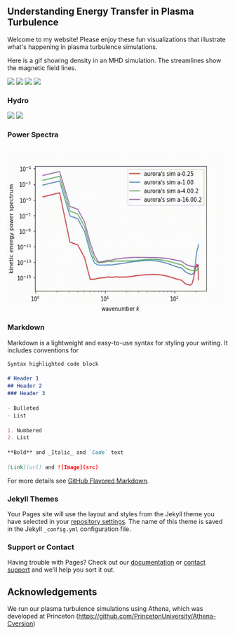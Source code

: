 ## Understanding Energy Transfer in Plasma Turbulence

Welcome to my website! 
Please enjoy these fun visualizations that illustrate what's happening in plasma turbulence simulations.

Here is a gif showing density in an MHD simulation. The streamlines show the magnetic field lines.

![](MHD-256.gif)
![](MHD_acceleration_x_x_movie.gif)
![](MHD_cell_centered_B_x_x_movie.gif)
![](MHD_velocity_x_x_movie.gif)

### Hydro

![](hydro_density_x_movie.gif)
![](hydro_velocity_x_x_movie.gif)

### Power Spectra

![](rhoU_Full_power_spectra.gif)

### Markdown

Markdown is a lightweight and easy-to-use syntax for styling your writing. It includes conventions for

```markdown
Syntax highlighted code block

# Header 1
## Header 2
### Header 3

- Bulleted
- List

1. Numbered
2. List

**Bold** and _Italic_ and `Code` text

[Link](url) and ![Image](src)
```

For more details see [GitHub Flavored Markdown](https://guides.github.com/features/mastering-markdown/).

### Jekyll Themes

Your Pages site will use the layout and styles from the Jekyll theme you have selected in your [repository settings](https://github.com/aurora-cossairt/msu-astro/settings). The name of this theme is saved in the Jekyll `_config.yml` configuration file.

### Support or Contact

Having trouble with Pages? Check out our [documentation](https://help.github.com/categories/github-pages-basics/) or [contact support](https://github.com/contact) and we’ll help you sort it out.

## Acknowledgements
We run our plasma turbulence simulations using Athena, which was developed at Princeton (https://github.com/PrincetonUniversity/Athena-Cversion)
